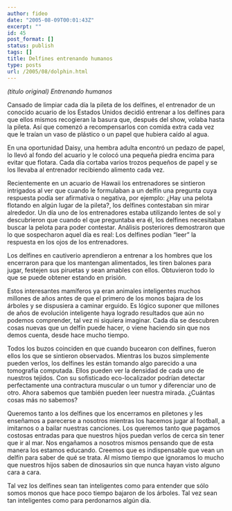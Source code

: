 ```yaml
---
author: fideo
date: "2005-08-09T00:01:43Z"
excerpt: ""
id: 45
post_format: []
status: publish
tags: []
title: Delfines entrenando humanos
type: posts
url: /2005/08/dolphin.html
---
```

*(titulo original) Entrenando humanos*

Cansado de limpiar cada día la pileta de los delfines, el entrenador de un conocido acuario de los Estados Unidos decidió entrenar a los delfines para que ellos mismos recogieran la basura que, después del show, volaba hasta la pileta. Así que comenzó a recompensarlos con comida extra cada vez que le traían un vaso de plástico o un papel que hubiera caído al agua.

En una oportunidad Daisy, una hembra adulta encontró un pedazo de papel, lo llevó al fondo del acuario y le colocó una pequeña piedra encima para evitar que flotara. Cada día cortaba varios trozos pequeños de papel y se los llevaba al entrenador recibiendo alimento cada vez.

Recientemente en un acuario de Hawaii los entrenadores se sintieron intrigados al ver que cuando le formulaban a un delfín una pregunta cuya respuesta podía ser afirmativa o negativa, por ejemplo: ¿Hay una pelota flotando en algún lugar de la pileta?, los delfines contestaban sin mirar alrededor. Un día uno de los entrenadores estaba utilizando lentes de sol y descubrieron que cuando el que preguntaba era él, los delfines necesitaban buscar la pelota para poder contestar. Análisis posteriores demostraron que lo que sospecharon aquel día es real: Los delfines podían “leer” la respuesta en los ojos de los entrenadores.

Los delfines en cautiverio aprendieron a entrenar a los hombres que los encerraron para que los mantengan alimentados, les tiren balones para jugar, festejen sus piruetas y sean amables con ellos. Obtuvieron todo lo que se puede obtener estando en prisión.

Estos interesantes mamíferos ya eran animales inteligentes muchos millones de años antes de que el primero de los monos bajara de los árboles y se dispusiera a caminar erguido. Es lógico suponer que millones de años de evolución inteligente haya logrado resultados que aún no podemos comprender, tal vez ni siquiera imaginar. Cada día se descubren cosas nuevas que un delfín puede hacer, o viene haciendo sin que nos demos cuenta, desde hace mucho tiempo.

Todos los buzos coinciden en que cuando bucearon con delfines, fueron ellos los que se sintieron observados. Mientras los buzos simplemente pueden verlos, los delfines les están tomando algo parecido a una tomografía computada. Ellos pueden ver la densidad de cada uno de nuestros tejidos. Con su sofisticado eco-localizador podrían detectar perfectamente una contractura muscular o un tumor y diferenciar uno de otro. Ahora sabemos que también pueden leer nuestra mirada. ¿Cuántas cosas más no sabemos?

Queremos tanto a los delfines que los encerramos en piletones y les enseñamos a parecerse a nosotros mientras los hacemos jugar al football, a imitarnos o a bailar nuestras canciones. Los queremos tanto que pagamos costosas entradas para que nuestros hijos puedan verlos de cerca sin tener que ir al mar. Nos engañamos a nosotros mismos pensando que de esta manera los estamos educando. Creemos que es indispensable que vean un delfín para saber de qué se trata. Al mismo tiempo que ignoramos lo mucho que nuestros hijos saben de dinosaurios sin que nunca hayan visto alguno cara a cara.

Tal vez los delfines sean tan inteligentes como para entender que sólo somos monos que hace poco tiempo bajaron de los árboles. Tal vez sean tan inteligentes como para perdonarnos algún día.
